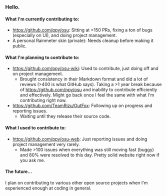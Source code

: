 ### Hello.

#### What I'm currently contributing to:

- https://github.com/ppy/osu: Sitting at >150 PRs, fixing a ton of bugs (especially on UI), and doing project management.
- A personal Rainmeter skin (private): Needs cleanup before making it public.

#### What I'm planning to contribute to:

- https://github.com/ppy/osu-wiki: Used to contribute, just doing off and on project management.
  - Brought consistency in their Markdown format and did a lot of reviews (>400 is what GitHub says). Taking a >1 year break because of https://github.com/ppy/osu and inability to contribute efficiently and effectively. Might go back once I feel the same with what I'm contributing right now.
- https://github.com/TeamRizu/OutFox: Following up on progress and reporting issues.
  - Waiting until they release their source code.

#### What I used to contribute to:

- https://github.com/ppy/osu-web: Just reporting issues and doing project management very rarely.
  - Made >100 issues when everything was still moving fast (buggy) and 80% were resolved to this day. Pretty solid website right now if you ask me.

#### The future...

I plan on contributing to various other open source projects when I'm experienced enough at coding in general.

